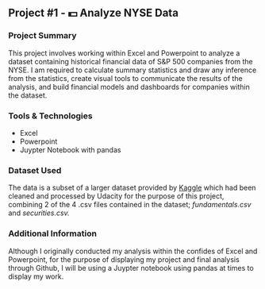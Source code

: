 ## Project #1 - 💵 Analyze NYSE Data

### Project Summary
This project involves working within Excel and Powerpoint to analyze a dataset containing historical financial data of S&P 500 companies from the NYSE. I am required to calculate summary statistics and draw any inference from the statistics, create visual tools to communicate the results of the analysis, and build financial models and dashboards for companies within the dataset.

### Tools & Technologies
* Excel
* Powerpoint
* Juypter Notebook with pandas

### Dataset Used
The data is a subset of a larger dataset provided by [Kaggle](https://www.kaggle.com/datasets/dgawlik/nyse) which had been cleaned and processed by Udacity for the purpose of this project, combining 2 of the 4 .csv files contained in the dataset; _fundamentals.csv_ and _securities.csv._

### Additional Information
Although I originally conducted my analysis within the confides of Excel and Powerpoint, for the purpose of displaying my project and final analysis through Github, I will be using a Juypter notebook using pandas at times to display my work.
